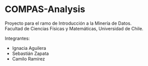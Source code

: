 # COMPAS-Analysis
Proyecto para el ramo de Introducción a la Minería de Datos.\
Facultad de Ciencias Físicas y Matemáticas, Universidad de Chile.

Integrantes:
- Ignacia Aguilera
- Sebastián Zapata
- Camilo Ramírez
